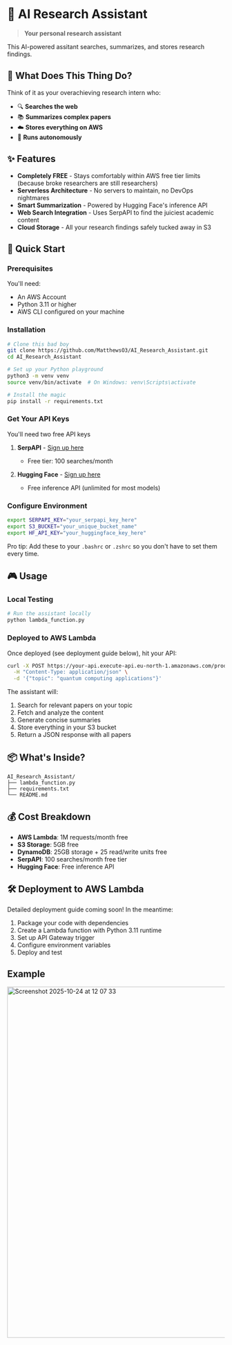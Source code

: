 # 🧠 AI Research Assistant

> **Your personal research assistant**

This AI-powered assitant searches, summarizes, and stores research findings.

## 🎯 What Does This Thing Do?

Think of it as your overachieving research intern who:
- 🔍 **Searches the web**
- 📚 **Summarizes complex papers**
- ☁️ **Stores everything on AWS** 
- 🤖 **Runs autonomously** 

## ✨ Features

- **Completely FREE** - Stays comfortably within AWS free tier limits (because broke researchers are still researchers)
- **Serverless Architecture** - No servers to maintain, no DevOps nightmares
- **Smart Summarization** - Powered by Hugging Face's inference API
- **Web Search Integration** - Uses SerpAPI to find the juiciest academic content
- **Cloud Storage** - All your research findings safely tucked away in S3

## 🚀 Quick Start

### Prerequisites

You'll need:
- An AWS Account
- Python 3.11 or higher
- AWS CLI configured on your machine

### Installation

```bash
# Clone this bad boy
git clone https://github.com/MatthewsO3/AI_Research_Assistant.git
cd AI_Research_Assistant

# Set up your Python playground
python3 -m venv venv
source venv/bin/activate  # On Windows: venv\Scripts\activate

# Install the magic
pip install -r requirements.txt
```

### Get Your API Keys

You'll need two free API keys

1. **SerpAPI** - [Sign up here](https://serpapi.com/)
   - Free tier: 100 searches/month 
   
2. **Hugging Face** - [Sign up here](https://huggingface.co/)
   - Free inference API (unlimited for most models)

### Configure Environment

```bash
export SERPAPI_KEY="your_serpapi_key_here"
export S3_BUCKET="your_unique_bucket_name"
export HF_API_KEY="your_huggingface_key_here"
```

Pro tip: Add these to your `.bashrc` or `.zshrc` so you don't have to set them every time.

## 🎮 Usage

### Local Testing

```bash
# Run the assistant locally
python lambda_function.py
```

### Deployed to AWS Lambda

Once deployed (see deployment guide below), hit your API:

```bash
curl -X POST https://your-api.execute-api.eu-north-1.amazonaws.com/prod/research \
  -H "Content-Type: application/json" \
  -d '{"topic": "quantum computing applications"}'
```

The assistant will:
1. Search for relevant papers on your topic
2. Fetch and analyze the content
3. Generate concise summaries
4. Store everything in your S3 bucket
5. Return a JSON response with all papers

## 📦 What's Inside?

```
AI_Research_Assistant/
├── lambda_function.py   
├── requirements.txt      
└── README.md           
```

## 💰 Cost Breakdown

- **AWS Lambda**: 1M requests/month free 
- **S3 Storage**: 5GB free 
- **DynamoDB**: 25GB storage + 25 read/write units free
- **SerpAPI**: 100 searches/month free tier
- **Hugging Face**: Free inference API


## 🛠️ Deployment to AWS Lambda

Detailed deployment guide coming soon! In the meantime:

1. Package your code with dependencies
2. Create a Lambda function with Python 3.11 runtime
3. Set up API Gateway trigger
4. Configure environment variables
5. Deploy and test

## Example
<img width="1715" height="811" alt="Screenshot 2025-10-24 at 12 07 33" src="https://github.com/user-attachments/assets/317ac728-abc2-47ab-b6bb-10fe3765e26a" />



